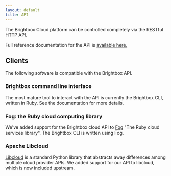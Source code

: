 ```yaml
---
layout: default
title: API
---
```


The Brightbox Cloud platform can be controlled completely via the RESTful HTTP API.

Full reference documentation for the API is [available here.](https://api.gb1.brightbox.com/1.0/)

## Clients

The following software is compatible with the Brightbox API.

### Brightbox command line interface
The most mature tool to interact with the API is currently the Brightbox CLI, written in Ruby. See the documentation for more details.

### Fog: the Ruby cloud computing library
We've added support for the Brightbox cloud API to [Fog](http://fog.io) "The Ruby cloud services library". The Brightbox CLI is written using Fog.

### Apache Libcloud
[Libcloud](http://libcloud.apache.org/) is a standard Python library that abstracts away differences among multiple cloud provider APIs. We added support for our API to libcloud, which is now included upstream.
